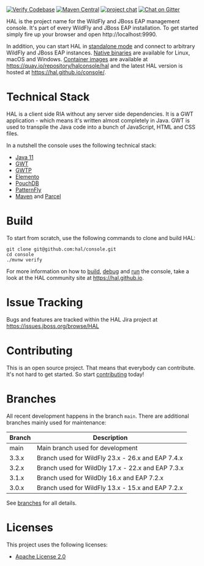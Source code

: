 [![Verify Codebase](https://github.com/hal/console/actions/workflows/verify.yml/badge.svg)](https://github.com/hal/console/actions/workflows/verify.yml) [![Maven Central](https://img.shields.io/maven-central/v/org.jboss.hal/hal-console)](https://search.maven.org/search?q=g:org.jboss.hal) [![project chat](https://img.shields.io/badge/zulip-join_chat-brightgreen.svg)](https://wildfly.zulipchat.com/#narrow/stream/174373-hal) [![Chat on Gitter](https://badges.gitter.im/hal/console.svg)](https://gitter.im/hal/console)

HAL is the project name for the WildFly and JBoss EAP management console. It's part of every WildFly and JBoss EAP installation. To get started simply fire up your browser and open http://localhost:9990.

In addition, you can start HAL in [standalone mode](https://hal.github.io/documentation/get-started/#standalone-mode) and connect to arbitrary WildFly and JBoss EAP instances. [Native binaries](https://hal.github.io/documentation/get-started/#native-binary) are available for Linux, macOS and Windows. [Container images](https://hal.github.io/documentation/get-started/#container) are available at https://quay.io/repository/halconsole/hal and the latest HAL version is hosted at https://hal.github.io/console/.  

# Technical Stack

HAL is a client side RIA without any server side dependencies. It is a GWT application - which means it's written almost completely in Java. GWT is used to transpile the Java code into a bunch of JavaScript, HTML and CSS files.

In a nutshell the console uses the following technical stack:

- [Java 11](https://jdk.java.net/java-se-ri/11)
- [GWT](https://www.gwtproject.org/)
- [GWTP](https://github.com/ArcBees/GWTP)
- [Elemento](https://github.com/hal/elemento)
- [PouchDB](https://pouchdb.com/)
- [PatternFly](https://www.patternfly.org/)
- [Maven](https://maven.apache.org/) and [Parcel](https://parceljs.org/) 

# Build

To start from scratch, use the following commands to clone and build HAL:

```shell
git clone git@github.com:hal/console.git
cd console
./mvnw verify
```

For more information on how to [build](https://hal.github.io/development/build-run/#build), [debug](https://hal.github.io/development/build-run/#debug) and [run](https://hal.github.io/documentation/get-started/) the console, take a look at the HAL community site at https://hal.github.io.

# Issue Tracking

Bugs and features are tracked within the HAL Jira project at https://issues.jboss.org/browse/HAL

# Contributing

This is an open source project. That means that everybody can contribute. It's not hard to get started. So start [contributing](CONTRIBUTING.md) today!

# Branches

All recent development happens in the branch `main`. There are additional branches mainly used for maintenance:

| Branch | Description                                       |
|--------|---------------------------------------------------|
| main   | Main branch used for development                  |
| 3.3.x  | Branch used for WildFly 23.x - 26.x and EAP 7.4.x |
| 3.2.x  | Branch used for WildDly 17.x - 22.x and EAP 7.3.x |
| 3.1.x  | Branch used for WildDly 16.x and EAP 7.2.x        |
| 3.0.x  | Branch used for WildFly 13.x - 15.x and EAP 7.2.x |

See [branches](https://hal.github.io/development/branches/) for all details. 

# Licenses

This project uses the following licenses:

* [Apache License 2.0](https://repository.jboss.org/licenses/apache-2.0.txt)
